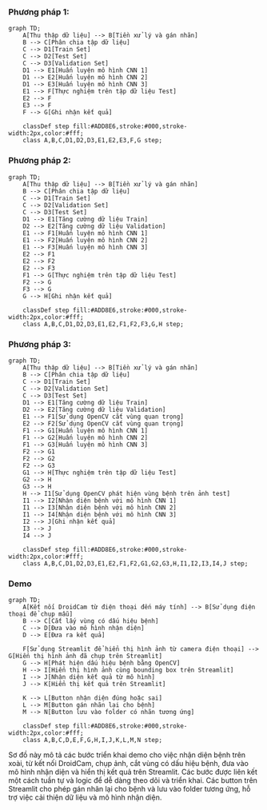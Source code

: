 ### Phương pháp 1:
```mermaid
graph TD;
    A[Thu thập dữ liệu] --> B[Tiền xử lý và gán nhãn]
    B --> C[Phân chia tập dữ liệu]
    C --> D1[Train Set]
    C --> D2[Test Set]
    C --> D3[Validation Set]
    D1 --> E1[Huấn luyện mô hình CNN 1]
    D1 --> E2[Huấn luyện mô hình CNN 2]
    D1 --> E3[Huấn luyện mô hình CNN 3]
    E1 --> F[Thực nghiệm trên tập dữ liệu Test]
    E2 --> F
    E3 --> F
    F --> G[Ghi nhận kết quả]

    classDef step fill:#ADD8E6,stroke:#000,stroke-width:2px,color:#fff;
    class A,B,C,D1,D2,D3,E1,E2,E3,F,G step;
```

### Phương pháp 2:
```mermaid
graph TD;
    A[Thu thập dữ liệu] --> B[Tiền xử lý và gán nhãn]
    B --> C[Phân chia tập dữ liệu]
    C --> D1[Train Set]
    C --> D2[Validation Set]
    C --> D3[Test Set]
    D1 --> E1[Tăng cường dữ liệu Train]
    D2 --> E2[Tăng cường dữ liệu Validation]
    E1 --> F1[Huấn luyện mô hình CNN 1]
    E1 --> F2[Huấn luyện mô hình CNN 2]
    E1 --> F3[Huấn luyện mô hình CNN 3]
    E2 --> F1
    E2 --> F2
    E2 --> F3
    F1 --> G[Thực nghiệm trên tập dữ liệu Test]
    F2 --> G
    F3 --> G
    G --> H[Ghi nhận kết quả]

    classDef step fill:#ADD8E6,stroke:#000,stroke-width:2px,color:#fff;
    class A,B,C,D1,D2,D3,E1,E2,F1,F2,F3,G,H step;
```

### Phương pháp 3:
```mermaid
graph TD;
    A[Thu thập dữ liệu] --> B[Tiền xử lý và gán nhãn]
    B --> C[Phân chia tập dữ liệu]
    C --> D1[Train Set]
    C --> D2[Validation Set]
    C --> D3[Test Set]
    D1 --> E1[Tăng cường dữ liệu Train]
    D2 --> E2[Tăng cường dữ liệu Validation]
    E1 --> F1[Sử dụng OpenCV cắt vùng quan trọng]
    E2 --> F2[Sử dụng OpenCV cắt vùng quan trọng]
    F1 --> G1[Huấn luyện mô hình CNN 1]
    F1 --> G2[Huấn luyện mô hình CNN 2]
    F1 --> G3[Huấn luyện mô hình CNN 3]
    F2 --> G1
    F2 --> G2
    F2 --> G3
    G1 --> H[Thực nghiệm trên tập dữ liệu Test]
    G2 --> H
    G3 --> H
    H --> I1[Sử dụng OpenCV phát hiện vùng bệnh trên ảnh test]
    I1 --> I2[Nhận diện bệnh với mô hình CNN 1]
    I1 --> I3[Nhận diện bệnh với mô hình CNN 2]
    I1 --> I4[Nhận diện bệnh với mô hình CNN 3]
    I2 --> J[Ghi nhận kết quả]
    I3 --> J
    I4 --> J

    classDef step fill:#ADD8E6,stroke:#000,stroke-width:2px,color:#fff;
    class A,B,C,D1,D2,D3,E1,E2,F1,F2,G1,G2,G3,H,I1,I2,I3,I4,J step;
```

### Demo

```mermaid
graph TD;
    A[Kết nối DroidCam từ điện thoại đến máy tính] --> B[Sử dụng điện thoại để chụp mẫu]
    B --> C[Cắt lấy vùng có dấu hiệu bệnh]
    C --> D[Đưa vào mô hình nhận diện]
    D --> E[Đưa ra kết quả]

    F[Sử dụng Streamlit để hiển thị hình ảnh từ camera điện thoại] --> G[Hiển thị hình ảnh đã chụp trên Streamlit]
    G --> H[Phát hiện dấu hiệu bệnh bằng OpenCV]
    H --> I[Hiển thị hình ảnh cùng bounding box trên Streamlit]
    I --> J[Nhận diện kết quả từ mô hình]
    J --> K[Hiển thị kết quả trên Streamlit]

    K --> L[Button nhận diện đúng hoặc sai]
    L --> M[Button gán nhãn lại cho bệnh]
    M --> N[Button lưu vào folder có nhãn tương ứng]

    classDef step fill:#ADD8E6,stroke:#000,stroke-width:2px,color:#fff;
    class A,B,C,D,E,F,G,H,I,J,K,L,M,N step;
```

Sơ đồ này mô tả các bước triển khai demo cho việc nhận diện bệnh trên xoài, từ kết nối DroidCam, chụp ảnh, cắt vùng có dấu hiệu bệnh, đưa vào mô hình nhận diện và hiển thị kết quả trên Streamlit. Các bước được liên kết một cách tuần tự và logic để dễ dàng theo dõi và triển khai. Các button trên Streamlit cho phép gán nhãn lại cho bệnh và lưu vào folder tương ứng, hỗ trợ việc cải thiện dữ liệu và mô hình nhận diện.
